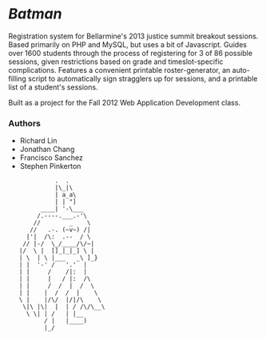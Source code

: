 # _Batman_

Registration system for Bellarmine's 2013 justice summit breakout sessions. 
Based primarily on PHP and MySQL, but uses a bit of Javascript. 
Guides over 1600 students through the process of registering for 3 of 86 possible sessions, given restrictions based on grade and timeslot-specific complications. 
Features a convenient printable roster-generator, an auto-filling script to automatically sign stragglers up for sessions, and a printable list of a student's sessions. 

Built as a project for the Fall 2012 Web Application Development class.

### Authors
* Richard Lin
* Jonathan Chang
* Francisco Sanchez
* Stephen Pinkerton

```
             .  .
             |\_|\
             | a_a\
             | | "]
         ____| '-\___
        /.----.___.-'\
       //        _    \
      //   .-. (~v~) /|
     |'|  /\:  .--  / \
    // |-/  \_/____/\/~|
   |/  \ |  []_|_|_] \ |
   | \  | \ |___   _\ ]_}
   | |  '-' /   '.'  |
   | |     /    /|:  |
   | |     |   / |:  /\
   | |     /  /  |  /  \
   | |    |  /  /  |    \
   \ |    |/\/  |/|/\    \
    \|\ |\|  |  | / /\/\__\
     \ \| | /   | |__
          / |   |____)
          |_/
```
